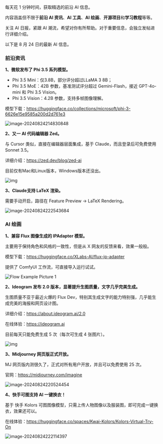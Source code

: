 每天花 1 分钟时间，获取精选的前沿 AI 信息。

内容涵盖但不限于**前沿 AI 资讯**、**AI 工具**、**AI 绘画**、**开源项目**和**学习教程**等等。

关注 AI 日报，紧跟 AI 潮流，希望对你有所帮助。对于重要信息，会独立发帖进行详细介绍。

以下是 8 月 24 日的最新 AI 信息。

### 前沿资讯

**1、微软发布了 Phi 3.5 系列模型。**

- Phi 3.5 Mini：仅3.8B，部分评分超过LLaMA 3 8B；
- Phi 3.5 MoE：42B 参数，基准测试评分超过 Gemini-Flash，接近 GPT-4o-mini 和 Phi 3.5 Vision。
- Phi 3.5 Vision：4.2B 参数，支持多帧图像理解。

模型下载：https://huggingface.co/collections/microsoft/phi-3-6626e15e9585a200d2d761e3

![image-20240824214830848](https://cdn.jsdelivr.net/gh/freelander/oss@master/ai-daily/2024-08-24/image-20240824214830848.png)



**2、又一 AI 代码编辑器 Zed。**

与 Cursor 类似，直接在编辑器层面集成，基于 Claude，而且登录后可免费使用 Sonnet 3.5。

详细介绍：https://zed.dev/blog/zed-ai

目前仅有Mac和Linux版本，Windows版本还没出。

![img](https://cdn.jsdelivr.net/gh/freelander/oss@master/ai-daily/2024-08-24/zed-ai-cover.jpg)

**3、Claude支持 LaTeX 渲染。**

需要手动开启，路径在 Feature Preview -> LaTeX Rendering。

![image-20240824222543684](https://cdn.jsdelivr.net/gh/freelander/oss@master/ai-daily/2024-08-24/image-20240824222543684.png)



### AI 绘画

**1、兼容 Flux 图像生成的 IPAdapter 模型。**

主要用于保持角色和风格的一致性，但是从 X 网友的反馈来看，效果一般般。

模型下载：https://huggingface.co/XLabs-AI/flux-ip-adapter

提供了 ComfyUI 工作流，可直接导入运行试试。

![Flow Example Picture 1](https://cdn.jsdelivr.net/gh/freelander/oss@master/ai-daily/2024-08-24/ip_adapter_workflow_example.png)

**2、Ideogram 发布 2.0 版本，显著提升生图质量，文字几乎完美生成。**

生图质量不亚于最近火爆的 Flux Dev，特别其生成文字的能力特别强，几乎能生成完美的海报和网页设计图。

详细介绍：https://about.ideogram.ai/2.0

在线体验：https://ideogram.ai

目前每天只能免费生成 5 次（每次可生成 4 张图片）。

![img](https://cdn.jsdelivr.net/gh/freelander/oss@master/ai-daily/2024-08-24/EM2NGTZJxGqTzsiWK4SJcnXLgdo.webp)



**3、Midjourney 网页版正式开放。**

MJ 网页版内测很久了，正式对所有用户开放，并且可以免费使用 25 次。

官网：https://midjourney.com/imagine

![image-20240824220524454](https://cdn.jsdelivr.net/gh/freelander/oss@master/ai-daily/2024-08-24/image-20240824220524454.png)



**4、快手可图支持 AI 一键换衣！**

基于 快手 Kolors 可图图像模型，只需上传人物图像以及服装图，即可完成一键换衣，效果还可以。

在线体验：https://huggingface.co/spaces/Kwai-Kolors/Kolors-Virtual-Try-On

![image-20240824222114397](https://cdn.jsdelivr.net/gh/freelander/oss@master/ai-daily/2024-08-24/image-20240824222114397.png)